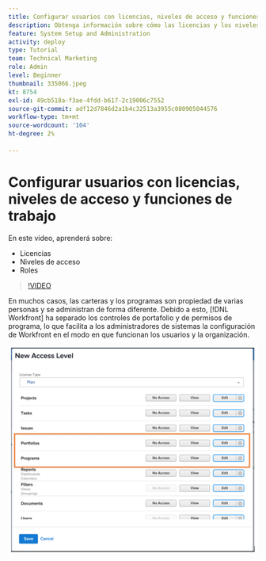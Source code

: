 ```yaml
---
title: Configurar usuarios con licencias, niveles de acceso y funciones de trabajo
description: Obtenga información sobre cómo las licencias y los niveles de acceso controlan lo que tienen los usuarios de acceso. Descubra cómo se utilizan las funciones de trabajo en el sistema.
feature: System Setup and Administration
activity: deploy
type: Tutorial
team: Technical Marketing
role: Admin
level: Beginner
thumbnail: 335066.jpeg
kt: 8754
exl-id: 49cb518a-f3ae-4fdd-b617-2c19006c7552
source-git-commit: adf12d7846d2a1b4c32513a3955c080905044576
workflow-type: tm+mt
source-wordcount: '104'
ht-degree: 2%

---
```


# Configurar usuarios con licencias, niveles de acceso y funciones de trabajo

En este vídeo, aprenderá sobre:

* Licencias
* Niveles de acceso
* Roles

>[!VIDEO](https://video.tv.adobe.com/v/335066/?quality=12)

En muchos casos, las carteras y los programas son propiedad de varias personas y se administran de forma diferente. Debido a esto, [!DNL Workfront] ha separado los controles de portafolio y de permisos de programa, lo que facilita a los administradores de sistemas la configuración de Workfront en el modo en que funcionan los usuarios y la organización.

![[!UICONTROL Portfolio] y [!UICONTROL Programas] configuración resaltada en [!UICONTROL Nuevo nivel de acceso] window](assets/admin-fund-access-levels.png)
